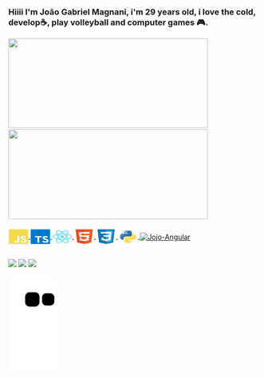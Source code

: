 ### Hiiii I'm João Gabriel Magnani, i'm 29 years old, i love the cold, develop☕, play volleyball and computer games 🎮.

  <a href="https://github.com/jgmagnani">
  <img height="180em" width="400px" src="https://github-readme-stats.vercel.app/api?username=jgmagnani&show_icons=true&theme=dracula&include_all_commits=true&count_private=true">
  <img height="180em" width="400px" src="https://github-readme-stats.vercel.app/api/top-langs/?username=jgmagnani&layout=compact&langs_count=7&theme=dracula"/>
</div>

<div style="display: inline_block"><br>
  <img align="center" alt="Jojo-Js" height="30" width="40" src="https://raw.githubusercontent.com/devicons/devicon/master/icons/javascript/javascript-plain.svg">
  <img align="center" alt="Jojo-Ts" height="30" width="40" src="https://raw.githubusercontent.com/devicons/devicon/master/icons/typescript/typescript-plain.svg">
  <img align="center" alt="Jojo-React" height="30" width="40" src="https://raw.githubusercontent.com/devicons/devicon/master/icons/react/react-original.svg">
  <img align="center" alt="Jojo-HTML" height="30" width="40" src="https://raw.githubusercontent.com/devicons/devicon/master/icons/html5/html5-original.svg">
  <img align="center" alt="Jojo-CSS" height="30" width="40" src="https://raw.githubusercontent.com/devicons/devicon/master/icons/css3/css3-original.svg">
  <img align="center" alt="Jojo-Python" height="30" width="40" src="https://raw.githubusercontent.com/devicons/devicon/master/icons/python/python-original.svg">  
  <img align="center" alt="Jojo-Angular" height="30" width="40" src="https://cdn.jsdelivr.net/gh/devicons/devicon/icons/angularjs/angularjs-original.svg">
</div>

##
<div>  
  <a href = "mailto:jogamabnu@gmail.com"><img src="https://img.shields.io/badge/-Gmail-%23333?style=for-the-badge&logo=gmail&logoColor=white" target="_blank"></a>
  <a href="https://www.linkedin.com/in/jo%C3%A3o-gabriel-magnani/" target="blank"><img src="https://img.shields.io/badge/-LinkedIn-%230077B5?style=for-the-badge&logo=linkedin&logoColor=white"></a>
  <a href="https://instagram.com/magnanijoao" target="blank"><img src="https://img.shields.io/badge/-Instagram-%23E4405F?style=for-the-badge&logo=instagram&logoColor=white"></a>
  
  
  ![Snake animation](https://github.com/jgmagnani/jgmagnani/blob/output/github-contribution-grid-snake.svg)
  
</div>

